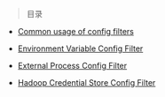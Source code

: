 
> 目录

- [Common usage of config filters]()

- [Environment Variable Config Filter]()

- [External Process Config Filter]()

- [Hadoop Credential Store Config Filter]()
